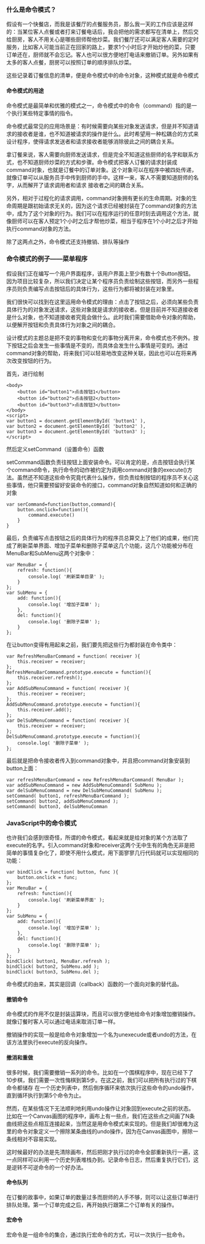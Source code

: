 ### 什么是命令模式？

假设有一个快餐店，而我是该餐厅的点餐服务员，那么我一天的工作应该是这样的：当某位客人点餐或者打来订餐电话后，我会把他的需求都写在清单上，然后交给厨房，客人不用关心是哪些厨师帮他炒菜。我们餐厅还可以满足客人需要的定时服务，比如客人可能当前正在回家的路上，要求1个小时后才开始炒他的菜，只要订单还在，厨师就不会忘记。客人也可以很方便地打电话来撤销订单。另外如果有太多的客人点餐，厨房可以按照订单的顺序排队炒菜。

这些记录着订餐信息的清单，便是命令模式中的命令对象，这种模式就是命令模式

#### 命令模式的用途

命令模式是最简单和优雅的模式之一，命令模式中的命令（command）指的是一个执行某些特定事情的指令。

命令模式最常见的应用场景是：有时候需要向某些对象发送请求，但是并不知道请求的接收者是谁，也不知道被请求的操作是什么。此时希望用一种松耦合的方式来设计程序，使得请求发送者和请求接收者能够消除彼此之间的耦合关系。

拿订餐来说，客人需要向厨师发送请求，但是完全不知道这些厨师的名字和联系方式，也不知道厨师炒菜的方式和步骤。命令模式把客人订餐的请求封装成command对象，也就是订餐中的订单对象。这个对象可以在程序中被四处传递，就像订单可以从服务员手中传到厨师的手中。这样一来，客人不需要知道厨师的名字，从而解开了请求调用者和请求
接收者之间的耦合关系。

另外，相对于过程化的请求调用，command对象拥有更长的生命周期。对象的生命周期是跟初始请求无关的，因为这个请求已经被封装在了command对象的方法中，成为了这个对象的行为。我们可以在程序运行的任意时刻去调用这个方法，就像厨师可以在客人预定1个小时之后才帮他炒菜，相当于程序在1个小时之后才开始执行command对象的方法。

除了这两点之外，命令模式还支持撤销、排队等操作

### 命令模式的例子——菜单程序

假设我们正在编写一个用户界面程序，该用户界面上至少有数十个Button按钮。因为项目比较复杂，所以我们决定让某个程序员负责绘制这些按钮，而另外一些程序员则负责编写点击按钮后的具体行为，这些行为都将被封装在对象里。

我们很快可以找到在这里运用命令模式的理由：点击了按钮之后，必须向某些负责具体行为的对象发送请求，这些对象就是请求的接收者。但是目前并不知道接收者是什么对象，也不知道接收者究竟会做什么。此时我们需要借助命令对象的帮助，以便解开按钮和负责具体行为对象之间的耦合。

设计模式的主题总是把不变的事物和变化的事物分离开来，命令模式也不例外。按下按钮之后会发生一些事情是不变的，而具体会发生什么事情是可变的。通过command对象的帮助，将来我们可以轻易地改变这种关联，因此也可以在将来再次改变按钮的行为。

首先，进行绘制

```
<body>
    <button id="button1">点击按钮1</button>
    <button id="button2">点击按钮2</button>
    <button id="button3">点击按钮3</button>
</body>
<script>
var button1 = document.getElementById( 'button1' ),
var button2 = document.getElementById( 'button2' ),
var button3 = document.getElementById( 'button3' );
</script>

```

然后定义setCommand（设置命令）函数

setCommand函数负责往按钮上面安装命令。可以肯定的是，点击按钮会执行某个command命令，执行命令的动作被约定为调用command对象的execute()方法。虽然还不知道这些命令究竟代表什么操作，但负责绘制按钮的程序员不关心这些事情，他只需要预留好安装命令的接口，command对象自然知道如何和正确的对象

```
var serCommand=function(button,command){
    button.onclick=function(){
        command.execute()
    }
}
```

最后，负责编写点击按钮之后的具体行为的程序员总算交上了他们的成果，他们完成了刷新菜单界面、增加子菜单和删除子菜单这几个功能，这几个功能被分布在MenuBar和SubMenu这两个对象中：

```
var MenuBar = {
    refresh: function(){
        console.log( '刷新菜单目录' );
    }
};
var SubMenu = {
    add: function(){
        console.log( '增加子菜单' );
    },
    del: function(){
        console.log( '删除子菜单' );
    }
};

```
在让button变得有用起来之前，我们要先把这些行为都封装在命令类中：
```
var RefreshMenuBarCommand = function( receiver ){
    this.receiver = receiver;
};
RefreshMenuBarCommand.prototype.execute = function(){
    this.receiver.refresh();
};
var AddSubMenuCommand = function( receiver ){
    this.receiver = receiver;
};
AddSubMenuCommand.prototype.execute = function(){
    this.receiver.add();
};
var DelSubMenuCommand = function( receiver ){
    this.receiver = receiver;
};
DelSubMenuCommand.prototype.execute = function(){
    console.log( '删除子菜单' );
};
```

最后就是把命令接收者传入到command对象中，并且把command对象安装到button上面：

```
var refreshMenuBarCommand = new RefreshMenuBarCommand( MenuBar );
var addSubMenuCommand = new AddSubMenuCommand( SubMenu );
var delSubMenuCommand = new DelSubMenuCommand( SubMenu );
setCommand( button1, refreshMenuBarCommand );
setCommand( button2, addSubMenuCommand );
setCommand( button3, delSubMenuComman
```

### JavaScript中的命令模式

也许我们会感到很奇怪，所谓的命令模式，看起来就是给对象的某个方法取了execute的名字。引入command对象和receiver这两个无中生有的角色无非是把简单的事情复杂化了，即使不用什么模式，用下面寥寥几行代码就可以实现相同的功能：

```
var bindClick = function( button, func ){
    button.onclick = func;
};
var MenuBar = {
    refresh: function(){
        console.log( '刷新菜单界面' );
    }
};
var SubMenu = {
    add: function(){
        console.log( '增加子菜单' );
    },
    del: function(){
        console.log( '删除子菜单' );
    }
};
bindClick( button1, MenuBar.refresh );
bindClick( button2, SubMenu.add );
bindClick( button3, SubMenu.del );
```

命令模式的由来，其实是回调（callback）函数的一个面向对象的替代品。

#### 撤销命令

命令模式的作用不仅是封装运算块，而且可以很方便地给命令对象增加撤销操作。就像订餐时客人可以通过电话来取消订单一样。

撤销操作的实现一般是给命令对象增加一个名为unexecude或者undo的方法，在该方法里执行execute的反向操作。

#### 撤消和重做

很多时候，我们需要撤销一系列的命令。比如在一个围棋程序中，现在已经下了10步棋，我们需要一次性悔棋到第5步。在这之前，我们可以把所有执行过的下棋命令都储存
在一个历史列表中，然后倒序循环来依次执行这些命令的undo操作，直到循环执行到第5个命令为止。

然而，在某些情况下无法顺利地利用undo操作让对象回到execute之前的状态。比如在一个Canvas画图的程序中，画布上有一些点，我们在这些点之间画了N条曲线把这些点相互连接起来，当然这是用命令模式来实现的。但是我们却很难为这里的命令对象定义一个擦除某条曲线的undo操作，因为在Canvas画图中，擦除一条线相对不容易实现。

这时候最好的办法是先清除画布，然后把刚才执行过的命令全部重新执行一遍，这一点同样可以利用一个历史列表堆栈办到。记录命令日志，然后重复执行它们，这是逆转不可逆命令的一个好办法。

#### 命令队列

在订餐的故事中，如果订单的数量过多而厨师的人手不够，则可以让这些订单进行排队处理。第一个订单完成之后，再开始执行跟第二个订单有关的操作。

#### 宏命令

宏命令是一组命令的集合，通过执行宏命令的方式，可以一次执行一批命令。




